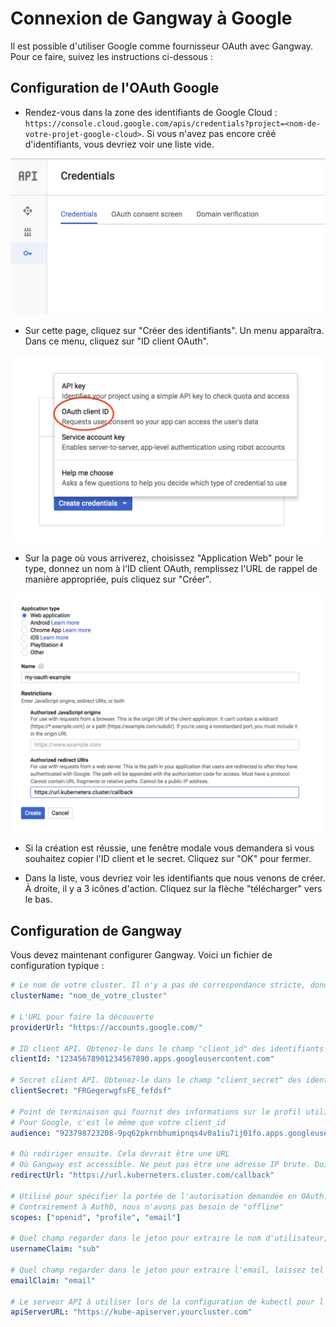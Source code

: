 # Connexion de Gangway à Google
Il est possible d'utiliser Google comme fournisseur OAuth avec Gangway. Pour ce faire, suivez les instructions ci-dessous :

## Configuration de l'OAuth Google

* Rendez-vous dans la zone des identifiants de Google Cloud : `https://console.cloud.google.com/apis/credentials?project=<nom-de-votre-projet-google-cloud>`.
Si vous n'avez pas encore créé d'identifiants, vous devriez voir une liste vide.

![liste vide oauth google](images/goauth-empty.png)

* Sur cette page, cliquez sur "Créer des identifiants". Un menu apparaîtra. Dans ce menu, cliquez sur "ID client OAuth".

![menu oauth google](images/goauth-add-credentials-menu.png)

* Sur la page où vous arriverez, choisissez "Application Web" pour le type, donnez un nom à l'ID client OAuth, remplissez l'URL de rappel de manière appropriée, puis cliquez sur "Créer".

![paramètres oauth google](images/goauth-client-settings.png)

* Si la création est réussie, une fenêtre modale vous demandera si vous souhaitez copier l'ID client et le secret. Cliquez sur "OK" pour fermer.

* Dans la liste, vous devriez voir les identifiants que nous venons de créer. À droite, il y a 3 icônes d'action. Cliquez sur la flèche "télécharger" vers le bas.

## Configuration de Gangway

Vous devez maintenant configurer Gangway.
Voici un fichier de configuration typique :

```yaml
# Le nom de votre cluster. Il n'y a pas de correspondance stricte, donc cela peut être n'importe quoi
clusterName: "nom_de_votre_cluster"

# L'URL pour faire la découverte
providerUrl: "https://accounts.google.com/"

# ID client API. Obtenez-le dans le champ "client_id" des identifiants Google
clientId: "12345678901234567890.apps.googleusercontent.com"

# Secret client API. Obtenez-le dans le champ "client_secret" des identifiants Google
clientSecret: "FRGegerwgfsFE_fefdsf"

# Point de terminaison qui fournit des informations sur le profil utilisateur.
# Pour Google, c'est le même que votre client_id
audience: "923798723208-9pq62pkrnbhumipnqs4v0a1iu7ij01fo.apps.googleusercontent.com"

# Où rediriger ensuite. Cela devrait être une URL
# Où Gangway est accessible. Ne peut pas être une adresse IP brute. Doit être un TLD valide.
redirectUrl: "https://url.kuberneters.cluster.com/callback"

# Utilisé pour spécifier la portée de l'autorisation demandée en OAuth.
# Contrairement à Auth0, nous n'avons pas besoin de "offline"
scopes: ["openid", "profile", "email"]

# Quel champ regarder dans le jeton pour extraire le nom d'utilisateur, laissez tel quel
usernameClaim: "sub"

# Quel champ regarder dans le jeton pour extraire l'email, laissez tel quel
emailClaim: "email"

# Le serveur API à utiliser lors de la configuration de kubectl pour l'utilisateur
apiServerURL: "https://kube-apiserver.yourcluster.com"
```